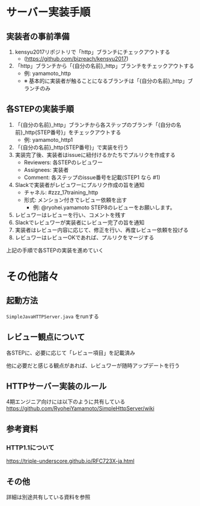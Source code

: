 # サーバー実装手順
## 実装者の事前準備
1. kensyu2017リポジトリで「http」ブランチにチェックアウトする
    - (https://github.com/bizreach/kensyu2017)
2. 「http」ブランチから「{自分の名前}_http」ブランチをチェックアウトする
    - 例: yamamoto_http
    - ※ 基本的に実装者が触ることになるブランチは「{自分の名前}_http」ブランチのみ
## 各STEPの実装手順
1. 「{自分の名前}_http」ブランチから各ステップのブランチ「{自分の名前}_http{STEP番号}」をチェックアウトする
    - 例: yamamoto_http1
2. 「{自分の名前}_http{STEP番号}」で実装を行う
3. 実装完了後、実装者はissueに紐付けるかたちでプルリクを作成する
    - Reviewers: 各STEPのレビュワー
    - Assignees: 実装者
    - Comment: 各ステップのissue番号を記載(STEP1 なら #1)
4. Slackで実装者がレビュワーにプルリク作成の旨を通知
    - チャネル: #zzz_17training_http
    - 形式: メンション付きでレビュー依頼を出す
      - 例: @ryohei.yamamoto STEP8のレビューをお願いします。
5. レビュワーはレビューを行い、コメントを残す
6. Slackでレビュワーが実装者にレビュー完了の旨を通知
7. 実装者はレビュー内容に応じて、修正を行い、再度レビュー依頼を投げる
8. レビュワーはレビューOKであれば、プルリクをマージする

上記の手順で各STEPの実装を進めていく

# その他諸々
## 起動方法
`SimpleJavaHTTPServer.java` をrunする

## レビュー観点について
各STEPに、必要に応じて「レビュー項目」を記載済み

他に必要だと感じる観点があれば、レビュワーが随時アップデートを行う

## HTTPサーバー実装のルール
4期エンジニア向けには以下のように共有している
https://github.com/RyoheiYamamoto/SimpleHttpServer/wiki

## 参考資料
### HTTP1.1について
https://triple-underscore.github.io/RFC723X-ja.html

## その他
詳細は別途共有している資料を参照

